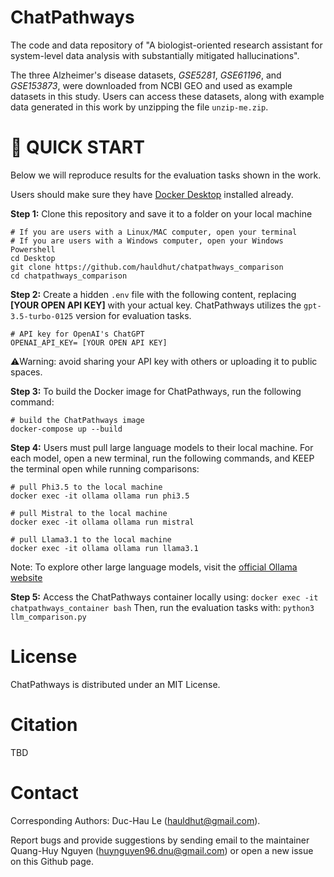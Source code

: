# ChatPathways

The code and data repository of "A biologist-oriented research assistant for system-level data analysis with substantially mitigated hallucinations".

The three Alzheimer's disease datasets, *GSE5281*, *GSE61196*, and *GSE153873*, were downloaded from NCBI GEO and used as example datasets in this study. Users can access these datasets, along with example data generated in this work by unzipping the file `unzip-me.zip`.

# 🚀 QUICK START

Below we will reproduce results for the evaluation tasks shown in the work.

Users should make sure they have [Docker Desktop](https://www.docker.com/products/docker-desktop/) installed already.

**Step 1:** Clone this repository and save it to a folder on your local machine
```
# If you are users with a Linux/MAC computer, open your terminal
# If you are users with a Windows computer, open your Windows Powershell
cd Desktop                              
git clone https://github.com/hauldhut/chatpathways_comparison
cd chatpathways_comparison
```

**Step 2:** Create a hidden `.env` file with the following content, replacing **[YOUR OPEN API KEY]** with your actual key. ChatPathways utilizes the `gpt-3.5-turbo-0125` version for evaluation tasks.
```
# API key for OpenAI's ChatGPT
OPENAI_API_KEY= [YOUR OPEN API KEY]
```
⚠️Warning: avoid sharing your API key with others or uploading it to public spaces.

**Step 3:** To build the Docker image for ChatPathways, run the following command:
```
# build the ChatPathways image
docker-compose up --build
```

**Step 4:** Users must pull large language models to their local machine. For each model, open a new terminal, run the following commands, and KEEP the terminal open while running comparisons:
```
# pull Phi3.5 to the local machine
docker exec -it ollama ollama run phi3.5

# pull Mistral to the local machine
docker exec -it ollama ollama run mistral

# pull Llama3.1 to the local machine
docker exec -it ollama ollama run llama3.1
```
Note: To explore other large language models, visit the [official Ollama website](https://ollama.com/search)

**Step 5:** Access the ChatPathways container locally using: 
`docker exec -it chatpathways_container bash` 
Then, run the evaluation tasks with:
`python3 llm_comparison.py`

# License

ChatPathways is distributed under an MIT License.

# Citation

TBD

# Contact

Corresponding Authors: Duc-Hau Le (hauldhut@gmail.com).

Report bugs and provide suggestions by sending email to the maintainer Quang-Huy Nguyen (huynguyen96.dnu@gmail.com) or open a new issue on this Github page.
